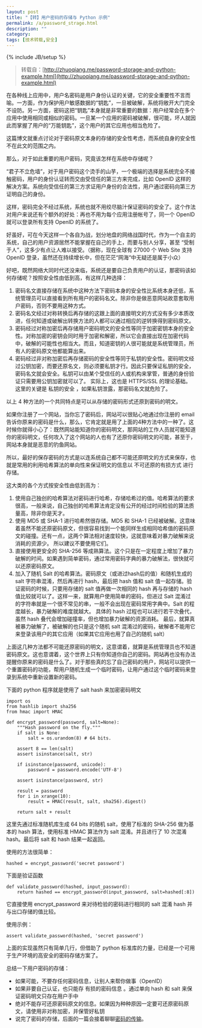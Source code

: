 ```yaml
---
layout: post
title: "【转】用户密码的存储与 Python 示例"
permalink: /a/password_strage.html
description: ""
category: 
tags: [技术转载,安全]
---
```

{% include JB/setup %}

> 转载自：[http://zhuoqiang.me/password-storage-and-python-example.html](http://zhuoqiang.me/password-storage-and-python-example.html)

在各种线上应用中，用户名密码是用户身份认证的关键，它的安全重要性不言而喻。一方面，作为保护用户敏感数据的“钥匙”，一旦被破解，系统将敞开大门完全不设防。另一方面，密码这把“钥匙”本身就是非常重要的数据：用户经常会在多个应用中使用相同或相似的密码。一旦某一个应用的密码被破解，很可能，坏人就因此而掌握了用户的“万能钥匙”，这个用户的其它应用也相当危险了。

这篇博文就重点讨论对于密码原文本身的存储的安全性考虑，而系统自身的安全性不在此文的范围之内。

那么，对于如此重要的用户密码，究竟该怎样在系统中存储呢？

 

“君子不立危墙”，对于用户密码这个烫手的山芋，一个极端的选择是系统完全不接触密码，用户的身份认证转而交由受信任的第三方来完成，比如 OpenID 这样的解决方案。系统向受信任的第三方求证用户身份的合法性，用户通过密码向第三方证明自己的身份。

这样，密码完全不经过系统，系统也就不用绞尽脑汁保证密码的安全了。这个作法对用户来说还有个额外的好处：再也不用为每个应用注册帐号了，同一个 OpenID 就可以登录所有支持 OpenID 的系统了。

好虽好，可在今天这样一个各自为战，划分地盘的网络战国时代，作为一个自主的系统，自己的用户资源居然不能掌握在自己的手上，而要与别人分享，甚至 “受制于人”，这多少有点让人难以接受。（据称，现在全球有 27000 个 Web Site 支持 OpenID 登录，虽然还在持续增长中，但在茫茫“网海“中无疑还是属于小众）

好吧，既然网络大同时代还没来临，系统还是要自己负责用户的认证，那密码该如何存储呢？按照安全性由低到高，有这样几种选择：

1. 密码名文直接存储在系统中这种方法下密码本身的安全性比系统本身还低，系统管理员可以直接看到所有用户的密码名文。除非你是做恶意网站故意套取用户密码，否则不要用这种方式。
2. 密码名文经过对称转换后再存储的这跟上面的直接明文的方式没有多少本质改进，任何知道或破解出转换方法的人都可以通过相应的逆转换得到密码原文。
3. 密码经过对称加密后再存储用户密码明文的安全性等同于加密密钥本身的安全性。对称加密的密钥会同时用于加密和解密，所以它会直接出现在加密代码中，破解的可能性也相当大。而且，知道密钥的人很可能就是系统管理员，所有人的密码原文他都能算出来。
4. 密码经过非对称加密后再存储密码的安全性等同于私钥的安全性。密码明文经过公钥加密，而要还原名文，则必须要私钥才行。因此只要保证私钥的安全，密码名文就会安全。私钥可以由某个受信任的人或机构来掌管，普通的身份验证只需要用公钥加密就可以了。
   实际上，这也是 HTTPS/SSL 的理论基础。这里的关键是 私钥的安全 ，如果私钥泄露，那密码名文就危险了。

以上 4 种方法的一个共同特点是可以从存储的密码形式还原到密码的明文。

如果你注册了一个网站，当你忘了密码后，网站可以很贴心地通过你注册的 email 告诉你原来的密码是什么，那么，它肯定就是用了上面的4种方法中的一种了。这时候你就得小心了：既然网站能知道你的密码明文，那网站的工作人员就可能知道你的密码明文，任何攻入了这个网站的人也有了还原你密码明文的可能，甚至于，网站本身就是恶意的钓鱼网站。

所以，最好的保存密码的方式是以连系统自己都不可能还原明文的方式来保存，也就是常用的利用哈希算法的单向性来保证明文的信息以 不可还原的有损方式 进行存储。

这大类的各个方式按安全性由低到高为：

1. 使用自己独创的哈希算法对密码进行哈希，存储哈希过的值。哈希算法的要求很高，一般来说，自己独创的哈希算法肯定没有公开的经过时间检验的算法质量高，除非你是天才。
2. 使用 MD5 或 SHA-1 进行哈希然很存储。MD5 和 SHA-1 已经被破解。这意味着虽然不能还原密码原文，但很容易找到一个能同样生成相同哈希值的密码原文的碰撞。还有一点，这两个算法相对速度较快，这就意味着对暴力破解来说消耗的资源少。 所以建议不要使用它们。
3. 直接使用更安全的 SHA-256 等成熟算法。这个只是在一定程度上增加了暴力破解的时间。如果遇到简单密码，通过常用密码字典的暴力破解法，很快就可以还原密码原文。
4. 加入了随机 Salt 的哈希算法。密码原文（或进过hash后的值）和随机生成的 salt 字符串混淆，然后再进行 hash，最后把 hash 值和 salt 值一起存储。验证密码的时候，只要用存储的 salt 值再做一次相同的 hash 再与存储的 hash 值比较就可以了。这样一来，就算用户使用简单的密码，但进过 Salt 混淆过的字符串就是一个很不常见的串，一般不会出现在密码常用字典中。Salt 的程度越长，暴力破解的难度就越大。
   具体的 hash 过程也可以进行若干次叠代，虽然 hash 叠代会增加碰撞率，但也增加暴力破解的资源消耗。
   最后，就算真被暴力破解了，被破解的也只是这个随机 salt 混淆过的密码，破解者不能用它来登录该用户的其它应用（如果其它应用也用了自己的随机 salt）

上面这几种方法都不可能还原密码的明文，这意谓着，就算是系统管理员也不知道密码原文。这也意谓着，这个世界上只有你知道你自己的密码。网站再也没有办法提醒你原来的密码是什么了。对于那些真的忘了自己密码的用户，网站可以提供一个重置密码的功能，帮用户随机生成一个临时密码，让用户通过这个临时密码来登录到系统中重新设置新的密码。

下面的 python 程序就是使用了 salt hash 来加密密码明文

    import os
    from hashlib import sha256
    from hmac import HMAC

    def encrypt_password(password, salt=None):
        """Hash password on the fly."""
        if salt is None:
            salt = os.urandom(8) # 64 bits.

        assert 8 == len(salt)
        assert isinstance(salt, str)

        if isinstance(password, unicode):
            password = password.encode('UTF-8')

        assert isinstance(password, str)

        result = password
        for i in xrange(10):
            result = HMAC(result, salt, sha256).digest()

        return salt + result

这里先通过标准随机库生成 64 bits 的随机 salt，使用了标准的 SHA-256 做为基本的 hash 算法，使用标准 HMAC 算法作为 salt 混淆。并且进行了 10 次混淆 hash。最后将 salt 和 hash 结果一起返回。

使用的方法很简单：

    hashed = encrypt_password('secret password')

下面是验证函数

    def validate_password(hashed, input_password):
        return hashed == encrypt_password(input_password, salt=hashed[:8])

它直接使用 encrypt_password 来对待检验的密码进行相同的 salt 混淆 hash 并与出口存储的值比较。

使用示例：

    assert validate_password(hashed, 'secret password')

上面的实现虽然只有简单几行，但借助了 python 标准库的力量，已经是一个可用于生产环境的高安全的密码存储方案了。

总结一下用户密码的存储：

* 如果可能，不要存任何密码信息，让别人来帮你做事（OpenID）
* 如果非要自己认证，也只能存 有损的密码信息 。通过单向 hash 和 salt 来保证密码明文只存在用户手中
* 绝对不能存可还原密码原文的信息。如果因为种种原因一定要可还原密码原文，请使用非对称加密，并保管好私钥
* 说完了密码的存储，后面的一篇会接着聊聊[密码的传输](http://zhuoqiang.me/a/password-transport)。

 